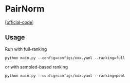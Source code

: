 

# PairNorm

[[official-code](https://github.com/LingxiaoShawn/PairNorm)]


## Usage

Run with full-ranking

    python main.py --config=configs/xxx.yaml --ranking=full

or with sampled-based ranking

    python main.py --config=configs/xxx.yaml --ranking=pool